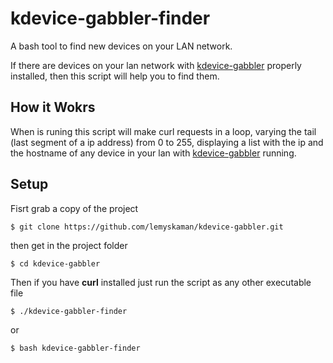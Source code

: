 # kdevice-gabbler-finder
A bash tool to find new devices on your LAN network.

If there are devices on your lan network with [kdevice-gabbler](https://github.com/lemyskaman/kdevice-gabbler) properly installed, then this script will help you to find them.

## How it Wokrs
When is runing this script will make curl requests in a loop, varying the tail (last segment of a ip address) from 0 to 255, displaying a list with the ip and the hostname of any device in your lan with [kdevice-gabbler](https://github.com/lemyskaman/kdevice-gabbler) running.

## Setup
Fisrt grab a copy of the project 

    $ git clone https://github.com/lemyskaman/kdevice-gabbler.git

 then get in the project folder

    $ cd kdevice-gabbler

Then if you have **curl** installed just run the script as any other executable file

    $ ./kdevice-gabbler-finder

or 
    
    $ bash kdevice-gabbler-finder

